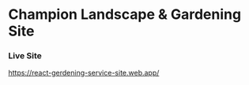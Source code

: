 # Champion Landscape & Gardening Site


### Live Site

https://react-gerdening-service-site.web.app/

